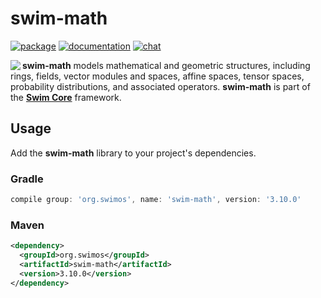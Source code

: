 # swim-math

[![package](https://img.shields.io/maven-central/v/org.swimos/swim-util?label=maven)](https://mvnrepository.com/artifact/org.swimos/swim-math)
[![documentation](https://img.shields.io/badge/doc-JavaDoc-blue.svg)](https://docs.swimos.org/java/latest/swim.math/module-summary.html)
[![chat](https://img.shields.io/badge/chat-Gitter-green.svg)](https://gitter.im/swimos/community)

<a href="https://www.swimos.org"><img src="https://docs.swimos.org/readme/marlin-blue.svg" align="left"></a>

**swim-math** models mathematical and geometric structures, including rings,
fields, vector modules and spaces, affine spaces, tensor spaces, probability
distributions, and associated operators.  **swim-math** is part of the
[**Swim Core**](https://github.com/swimos/swim/tree/master/swim-system-java/swim-core-java) framework.

## Usage

Add the **swim-math** library to your project's dependencies.

### Gradle

```groovy
compile group: 'org.swimos', name: 'swim-math', version: '3.10.0'
```

### Maven

```xml
<dependency>
  <groupId>org.swimos</groupId>
  <artifactId>swim-math</artifactId>
  <version>3.10.0</version>
</dependency>
```
